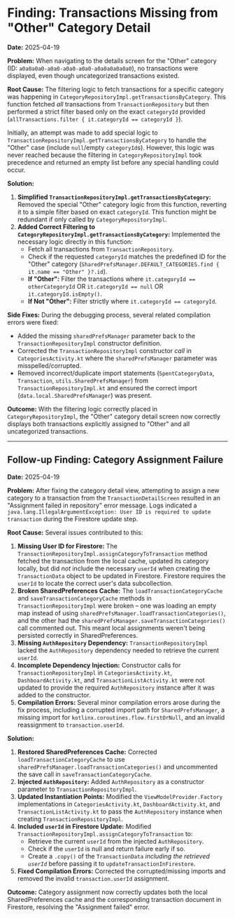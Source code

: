 # Finding: Transactions Missing from "Other" Category Detail

**Date:** 2025-04-19

**Problem:**
When navigating to the details screen for the "Other" category (ID: `a0a0a0a0-a0a0-a0a0-a0a0-a0a0a0a0a0a0`), no transactions were displayed, even though uncategorized transactions existed.

**Root Cause:**
The filtering logic to fetch transactions for a specific category was happening in `CategoryRepositoryImpl.getTransactionsByCategory`. This function fetched *all* transactions from `TransactionRepository` but then performed a strict filter based only on the exact `categoryId` provided (`allTransactions.filter { it.categoryId == categoryId }`).

Initially, an attempt was made to add special logic to `TransactionRepositoryImpl.getTransactionsByCategory` to handle the "Other" case (include `null`/empty `categoryId`s). However, this logic was never reached because the filtering in `CategoryRepositoryImpl` took precedence and returned an empty list before any special handling could occur.

**Solution:**
1.  **Simplified `TransactionRepositoryImpl.getTransactionsByCategory`:** Removed the special "Other" category logic from this function, reverting it to a simple filter based on exact `categoryId`. This function might be redundant if only called by `CategoryRepositoryImpl`.
2.  **Added Correct Filtering to `CategoryRepositoryImpl.getTransactionsByCategory`:** Implemented the necessary logic directly in this function:
    *   Fetch all transactions from `TransactionRepository`.
    *   Check if the requested `categoryId` matches the predefined ID for the "Other" category (`SharedPrefsManager.DEFAULT_CATEGORIES.find { it.name == "Other" }?.id`).
    *   **If "Other":** Filter the transactions where `it.categoryId == otherCategoryId` OR `it.categoryId == null` OR `it.categoryId.isEmpty()`.
    *   **If Not "Other":** Filter strictly where `it.categoryId == categoryId`.

**Side Fixes:**
During the debugging process, several related compilation errors were fixed:
*   Added the missing `sharedPrefsManager` parameter back to the `TransactionRepositoryImpl` constructor definition.
*   Corrected the `TransactionRepositoryImpl` constructor *call* in `CategoriesActivity.kt` where the `sharedPrefsManager` parameter was misspelled/corrupted.
*   Removed incorrect/duplicate import statements (`SpentCategoryData`, `Transaction`, `utils.SharedPrefsManager`) from `TransactionRepositoryImpl.kt` and ensured the correct import (`data.local.SharedPrefsManager`) was present.

**Outcome:**
With the filtering logic correctly placed in `CategoryRepositoryImpl`, the "Other" category detail screen now correctly displays both transactions explicitly assigned to "Other" and all uncategorized transactions. 

---

## Follow-up Finding: Category Assignment Failure

**Date:** 2025-04-19

**Problem:**
After fixing the category detail view, attempting to assign a new category to a transaction from the `TransactionDetailScreen` resulted in an "Assignment failed in repository" error message. Logs indicated a `java.lang.IllegalArgumentException: User ID is required to update transaction` during the Firestore update step.

**Root Cause:**
Several issues contributed to this:
1.  **Missing User ID for Firestore:** The `TransactionRepositoryImpl.assignCategoryToTransaction` method fetched the transaction from the local cache, updated its category locally, but did *not* include the necessary `userId` when creating the `TransactionData` object to be updated in Firestore. Firestore requires the `userId` to locate the correct user's data subcollection.
2.  **Broken SharedPreferences Cache:** The `loadTransactionCategoryCache` and `saveTransactionCategoryCache` methods in `TransactionRepositoryImpl` were broken – one was loading an empty map instead of using `sharedPrefsManager.loadTransactionCategories()`, and the other had the `sharedPrefsManager.saveTransactionCategories()` call commented out. This meant local assignments weren't being persisted correctly in SharedPreferences.
3.  **Missing `AuthRepository` Dependency:** `TransactionRepositoryImpl` lacked the `AuthRepository` dependency needed to retrieve the current `userId`.
4.  **Incomplete Dependency Injection:** Constructor calls for `TransactionRepositoryImpl` in `CategoriesActivity.kt`, `DashboardActivity.kt`, and `TransactionListActivity.kt` were not updated to provide the required `AuthRepository` instance after it was added to the constructor.
5.  **Compilation Errors:** Several minor compilation errors arose during the fix process, including a corrupted import path for `SharedPrefsManager`, a missing import for `kotlinx.coroutines.flow.firstOrNull`, and an invalid reassignment to `transaction.userId`.

**Solution:**
1.  **Restored SharedPreferences Cache:** Corrected `loadTransactionCategoryCache` to use `sharedPrefsManager.loadTransactionCategories()` and uncommented the save call in `saveTransactionCategoryCache`.
2.  **Injected `AuthRepository`:** Added `AuthRepository` as a constructor parameter to `TransactionRepositoryImpl`.
3.  **Updated Instantiation Points:** Modified the `ViewModelProvider.Factory` implementations in `CategoriesActivity.kt`, `DashboardActivity.kt`, and `TransactionListActivity.kt` to pass the `AuthRepository` instance when creating `TransactionRepositoryImpl`.
4.  **Included `userId` in Firestore Update:** Modified `TransactionRepositoryImpl.assignCategoryToTransaction` to:
    *   Retrieve the current `userId` from the injected `AuthRepository`.
    *   Check if the `userId` is null and return failure early if so.
    *   Create a `.copy()` of the `TransactionData` *including the retrieved `userId`* before passing it to `updateTransactionInFirestore`.
5.  **Fixed Compilation Errors:** Corrected the corrupted/missing imports and removed the invalid `transaction.userId` assignment.

**Outcome:**
Category assignment now correctly updates both the local SharedPreferences cache and the corresponding transaction document in Firestore, resolving the "Assignment failed" error. 